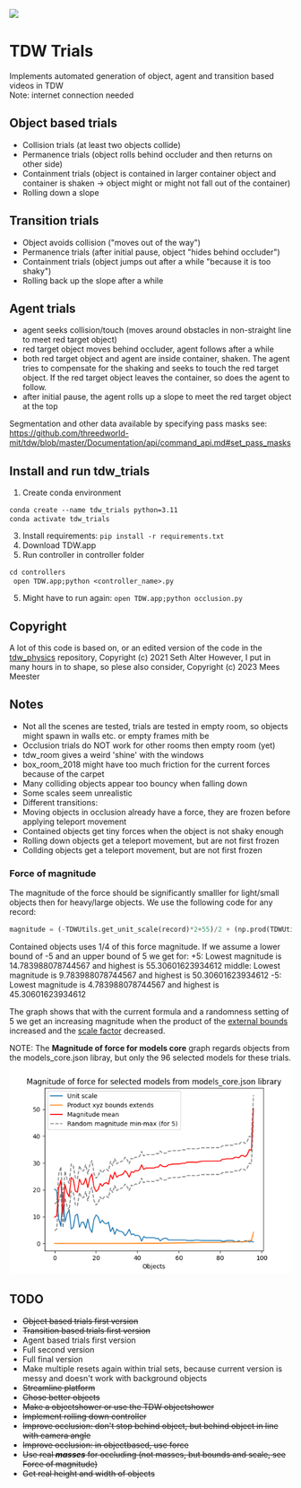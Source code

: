 
![](https://img.shields.io/badge/build-dev-blue)
# TDW Trials
Implements automated generation of object, agent and transition based videos in TDW  
Note: internet connection needed

## Object based trials
- Collision trials (at least two objects collide)
- Permanence trials (object rolls behind occluder and then returns on other side)
- Containment trials (object is contained in larger container object and container is shaken -> object might or might not fall out of the container)
- Rolling down a slope

## Transition trials
- Object avoids collision ("moves out of the way")
- Permanence trials (after initial pause, object "hides behind occluder")
- Containment trials (object jumps out after a while "because it is too shaky")
- Rolling back up the slope after a while

## Agent trials
- agent seeks collision/touch (moves around obstacles in non-straight line to meet red target object)
- red target object moves behind occluder, agent follows after a while
- both red target object and agent are inside container, shaken. The agent tries to compensate for the shaking and seeks to touch the red target object. If the red target object leaves the container, so does the agent to follow.
- after initial pause, the agent rolls up a slope to meet the red target object at the top

Segmentation and other data available by specifying pass masks see: https://github.com/threedworld-mit/tdw/blob/master/Documentation/api/command_api.md#set_pass_masks

## Install and run tdw_trials
1. Create conda environment
```
conda create --name tdw_trials python=3.11
conda activate tdw_trials
```
3. Install requirements:
```pip install -r requirements.txt```
4. Download TDW.app
5. Run controller in controller folder
```
cd controllers
 open TDW.app;python <controller_name>.py
```
5. Might have to run again:
 ```open TDW.app;python occlusion.py```
## Copyright
A lot of this code is based on, or an edited version of the code in the [tdw_physics](https://github.com/alters-mit/tdw_physics) repository, Copyright (c) 2021 Seth Alter
However, I put in many hours in to shape, so plese also consider, Copyright (c) 2023 Mees Meester

## Notes
- Not all the scenes are tested, trials are tested in empty room, so objects might spawn in walls etc. or empty frames mith be
 - Occlusion trials do NOT work for other rooms then empty room (yet)
  - tdw_room gives a weird 'shine' with the windows
  - box_room_2018 might have too much friction for the current forces because of the carpet
- Many colliding objects appear too bouncy when falling down
- Some scales seem unrealistic
- Different transitions:
 - Moving objects in occlusion already have a force, they are frozen before applying teleport movement
 - Contained objects get tiny forces when the object is not shaky enough
 - Rolling down objects get a teleport movement, but are not first frozen
 - Collding objects get a teleport movement, but are not first frozen

### Force of magnitude
The magnitude of the force should be significantly smalller for light/small objects then for heavy/large objects. 
We use the following code for any record:
```python
magnitude = (-TDWUtils.get_unit_scale(record)*2+55)/2 + (np.prod(TDWUtils.get_bounds_extents(record.bounds))*10+15)/2 - 5 + random.uniform(-randomness, randomness)
```
Contained objects uses 1/4 of this force magnitude.
If we assume a lower bound of -5 and an upper bound of 5 we get for:
+5: Lowest magnitude is 14.783988078744567 and highest is 55.30601623934612
middle: Lowest magnitude is 9.783988078744567 and highest is 50.30601623934612
-5: Lowest magnitude is 4.783988078744567 and highest is 45.30601623934612

The graph shows that with the current formula and a randomness setting of 5 we get an increasing magnitude when the product of the [external bounds](https://github.com/threedworld-mit/tdw/blob/master/Documentation/python/tdw_utils.md#get_bounds_extents) increased and the [scale factor](https://github.com/threedworld-mit/tdw/blob/master/Documentation/python/tdw_utils.md#get_unit_scale) decreased. 

NOTE: The __Magnitude of force for models core__ graph regards objects from the models_core.json libray, but only the 96 selected models for these trials.  
![magnitude.png](magnitude.png)

## TODO
- ~~Object based trials first version~~
- ~~Transition based trials first version~~
- Agent based trials first version
- Full second version
- Full final version
- Make multiple resets again within trial sets, because current version is messy and doesn't work with background objects
- ~~Streamline platform~~
- ~~Chose better objects~~
- ~~Make a objectshower or use the TDW objectshower~~
- ~~Implement rolling down controller~~
- ~~Improve occlusion: don't stop behind object, but behind object in line with camera angle~~
- ~~Improve occlusion: in objectbased, use force~~
- ~~Use real ___masses___ for occluding (not masses, but bounds and scale, see Force of magnitude)~~
- ~~Get real height and width of objects~~
